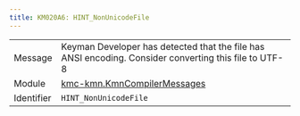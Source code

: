 ```yaml
---
title: KM020A6: HINT_NonUnicodeFile
---
```


|            |           |
|------------|---------- |
| Message    | Keyman Developer has detected that the file has ANSI encoding\. Consider converting this file to UTF\-8 |
| Module     | [kmc-kmn.KmnCompilerMessages](kmc-kmn.kmncompilermessages) |
| Identifier | `HINT_NonUnicodeFile` |



